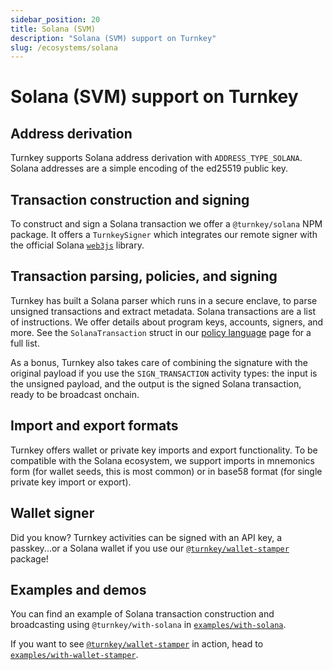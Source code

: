 ```yaml
---
sidebar_position: 20
title: Solana (SVM)
description: "Solana (SVM) support on Turnkey"
slug: /ecosystems/solana
---
```


# Solana (SVM) support on Turnkey

## Address derivation

Turnkey supports Solana address derivation with `ADDRESS_TYPE_SOLANA`. Solana addresses are a simple encoding of the ed25519 public key.

## Transaction construction and signing

To construct and sign a Solana transaction we offer a `@turnkey/solana` NPM package. It offers a `TurnkeySigner` which integrates our remote signer with the official Solana [`web3js`](https://github.com/anza-xyz/solana-web3.js) library.

## Transaction parsing, policies, and signing

Turnkey has built a Solana parser which runs in a secure enclave, to parse unsigned transactions and extract metadata. Solana transactions are a list of instructions. We offer details about program keys, accounts, signers, and more. See the `SolanaTransaction` struct in our [policy language](../concepts/policy-management/Policy-language.md) page for a full list.

As a bonus, Turnkey also takes care of combining the signature with the original payload if you use the `SIGN_TRANSACTION` activity types: the input is the unsigned payload, and the output is the signed Solana transaction, ready to be broadcast onchain.

## Import and export formats

Turnkey offers wallet or private key imports and export functionality. To be compatible with the Solana ecosystem, we support imports in mnemonics form (for wallet seeds, this is most common) or in base58 format (for single private key import or export).

## Wallet signer

Did you know? Turnkey activities can be signed with an API key, a passkey...or a Solana wallet if you use our [`@turnkey/wallet-stamper`](https://www.npmjs.com/package/@turnkey/wallet-stamper) package!

## Examples and demos

You can find an example of Solana transaction construction and broadcasting using `@turnkey/with-solana` in [`examples/with-solana`](https://github.com/tkhq/sdk/tree/main/examples/with-solana).

If you want to see [`@turnkey/wallet-stamper`](https://www.npmjs.com/package/@turnkey/wallet-stamper) in action, head to [`examples/with-wallet-stamper`](https://github.com/tkhq/sdk/tree/main/examples/with-wallet-stamper).
